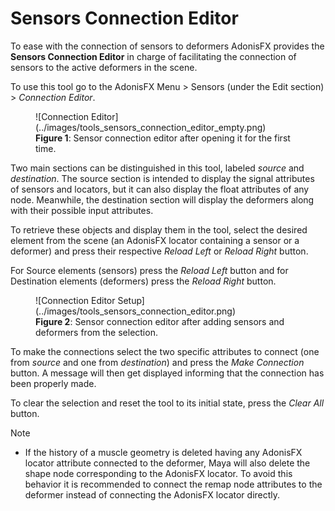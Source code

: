 # Sensors Connection Editor

To ease with the connection of sensors to deformers AdonisFX provides the **Sensors Connection Editor** in charge of facilitating the connection of sensors to the active deformers in the scene.

To use this tool go to the AdonisFX Menu > Sensors (under the Edit section) > *Connection Editor*.

<figure markdown> 
  ![Connection Editor](../images/tools_sensors_connection_editor_empty.png) 
  <figcaption><b>Figure 1</b>: Sensor connection editor after opening it for the first time. </figcaption>
</figure>

Two main sections can be distinguished in this tool, labeled *source* and *destination*. The source section is intended to display the signal attributes of sensors and locators, but it can also display the float attributes of any node. Meanwhile, the destination section will display the deformers along with their possible input attributes.

To retrieve these objects and display them in the tool, select the desired element from the scene (an AdonisFX locator containing a sensor or a deformer) and press their respective *Reload Left* or *Reload Right* button.

For Source elements (sensors) press the *Reload Left* button and for Destination elements (deformers) press the *Reload Right* button.

<figure markdown> 
  ![Connection Editor Setup](../images/tools_sensors_connection_editor.png) 
  <figcaption><b>Figure 2</b>: Sensor connection editor after adding sensors and deformers from the selection. </figcaption>
</figure>

To make the connections select the two specific attributes to connect (one from *source* and one from *destination*) and press the *Make Connection* button. A message will then get displayed informing that the connection has been properly made.

To clear the selection and reset the tool to its initial state, press the *Clear All* button.

> [!NOTE]
> - If the history of a muscle geometry is deleted having any AdonisFX locator attribute connected to the deformer, Maya will also delete the shape node corresponding to the AdonisFX locator. To avoid this behavior it is recommended to connect the remap node attributes to the deformer instead of connecting the AdonisFX locator directly.